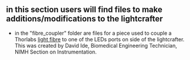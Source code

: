 ## in this section users will find files to make additions/modifications to the lightcrafter

 - in the "fibre_coupler" folder are files for a piece used to couple a Thorlabs [light fibre]() to one of the LEDs ports on side of the lightcrafter. This was created by David Ide, Biomedical Engineering Technician, NIMH Section on Instrumentation. 
